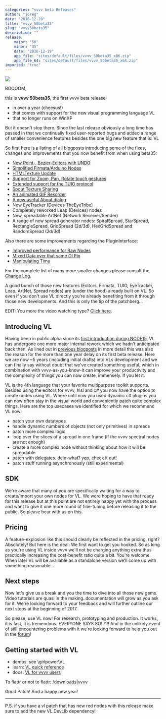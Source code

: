 ```yaml
---
categories: "vvvv beta Releases"
author: "joreg"
date: "2016-12-20"
title: "vvvv_50beta35"
slug: "vvvv50beta35"
description: ""
release: 
    major: "50"
    minor: "35"
    date: "2016-12-19"
    app_file: "sites/default/files/vvvv_50beta35_x86.zip"
    app_file_64: "sites/default/files/vvvv_50beta35_x64.zip"
imported: "true"
---
```



![](splash_0.png)


BOOOOM,

this is **vvvv 50beta35**, the first vvvv beta release
* in over a year (cheesus!)
* that comes with support for the new visual programming language VL
* that no longer runs on WinXP

But it doesn't stop there. Since the last release obviously a long time has passed in that we continually fixed user-reported bugs and added a range of smaller convenience features besides the one big new feature that is: VL

So first here is a listing of all blogposts introducing some of the fixes, changes and improvements that you now benefit from when using beta35:
- [New Point-, Bezier-Editors with UNDO](/blog/2016/introducing-the-editing-framework)
- [Simplified Firmata/Arduino Nodes](/blog/2016/firmata-second-service)
- [HTMLTexture Update](/blog/2016/htmltexture-update-to-chromium-54)
- [Support for Zoom, Pan, Rotate touch gestures](/blog/2016/zoom-pan-rotate-touchgestures)
- [Extended support for the TUIO protocol](/blog/2016/how-tuio-do)
- [Spout Texture Sharing](/blog/2016/spout-0)
- [An animated GIF Rekorder](/blog/2016/introducing-the-rekorder)
- [A new useful About dialog](/blog/2016/alt-a)
- New EyeTracker (Devices TheEyeTribe)
- Completely reworked Leap (Devices) nodes
- New, spreadable ArtNet (Network Receiver/Sender) 
- A range of new spread generator nodes: SpiralSpread, StarSpread, RectangleSpread, GridSpread (2d/3d), HexGridSpread and RandomSpread (2d/3d)

Also there are some improvements regarding the PluginInterface:
- [Improved performance for Raw Nodes](/blog/2016/raw-performance-speedup)
- [Mixed Data over that same Ol Pin](/blog/2016/mixed-data-over-that-same-ol-pin)
- [Manipulating Time](/blog/2016/go-back-in-time-now)

For the complete list of many more smaller changes please consult the [Change Log](https://betadocs.vvvv.org/changelog/index.html).

A good bunch of those new features (Editors, Firmata, TUIO, EyeTracker, Leap, ArtNet, Spread nodes) are (under the hood) already built on VL. So even if you don't use VL directly you're already benefiting from it through those new developments. And this is only the tip of the patchberg...

EDIT: You more the video watching type? [Click here](https://vimeo.com/196671562).

## Introducing VL

Having been in public alpha since its [first introduction during NODE15](https://vimeo.com/129085756), VL has undergone one more major internal rework which we hadn't anticipated back then. As lined out in [previous blogposts](https://betadocs.vvvv.org/using-vvvv/vl.html) in more detail this was also the reason for the more than one year delay on its first beta release. Here we are now ~5 years (including initial drafts) into VLs development and we can finally say without doubt that we've created something useful, which in combination with vvvv-as-you-know-it can improve your productivity and the complexity of things you can now create, immensely. If you let it.

VL is the 4th language that your favorite multipurpose toolkit supports. Besides using the editors for vvvv, hlsl and c# you now have the option to create nodes using VL. Where until now you used dynamic c# plugins you can now often stay in the visual world and conveniently patch quite complex things. Here are the top usecases we identified for which we recommend VL now:

* patch your own datatypes
* handle dynamic numbers of objects (not only primitives) in spreads
* patch more complex logic
* loop over the slices of a spread in one frame (if the vvvv spectral nodes are not enough)
* create a more complex node without thinking about how it will be spreadable
* patch with delegates. dele-what? yep, check it out!
* patch stuff running asynchronously (still experimental)

## SDK

We're aware that many of you are specifically waiting for a way to create/import your own nodes for VL. We were hoping to have that ready for this release but at this point are not entirely happy yet with the process and want to give it one more round of fine-tuning before releasing it to the public. So please bear with us on this.

## Pricing

A feature-explosion like this should clearly be reflected in the pricing, right? Absolutely! But here is the deal: We first want to get you hooked. So as long as you're using VL inside vvvv we'll not be charging anything extra thus practically increasing the cost-benefit ratio quite a bit. You're welcome. When later VL will be available as a standalone version we'll come up with something reasonable...

## Next steps

Now let's give us a break and you the time to dive into all those new gems. Video tutorials are quasi in the making..documentation will grow as you ask for it. We're looking forward to your feedback and will further outline our next steps at the beginning of 2017.

So please, use VL now! For research, prototyping and production. It works, it is fast, it is tremendous. EVERYONE SAYS SO!!!1!! And in the unlikely event of still encountering problems with it we're looking forward to help you out in the [forum](https://discourse.vvvv.org/)!

## Getting started with VL

* demos: see \girlpower\VL
* learn: [VL quick reference](https://betadocs.vvvv.org/devvvveloping/dynamic-vl-plugin-reference.html)
* docs: [VL for vvvv users](https://vvvv.gitbooks.io/the-gray-book/content/en/VL_for_vvvv_users/VL_for_vvvv_users.html)

To flattr or not to flattr:
[/downloads|vvvv](flattr)

Good Patch!
And a happy new year!

---

P.S. if you have a vl patch that has new red nodes with this release make sure to add the new VL.DevLib dependency!